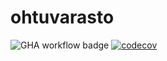 # ohtuvarasto

![GHA workflow badge](https://github.com/nikitaessine/ohtuvarasto/workflows/CI/badge.svg)
[![codecov](https://codecov.io/gh/nikitaessine/ohtuvarasto/branch/main/graph/badge.svg?token=QU9M5OSMCX)](https://codecov.io/gh/nikitaessine/ohtuvarasto)
